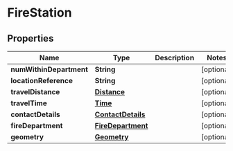 
# FireStation

## Properties
Name | Type | Description | Notes
------------ | ------------- | ------------- | -------------
**numWithinDepartment** | **String** |  |  [optional]
**locationReference** | **String** |  |  [optional]
**travelDistance** | [**Distance**](Distance.md) |  |  [optional]
**travelTime** | [**Time**](Time.md) |  |  [optional]
**contactDetails** | [**ContactDetails**](ContactDetails.md) |  |  [optional]
**fireDepartment** | [**FireDepartment**](FireDepartment.md) |  |  [optional]
**geometry** | [**Geometry**](Geometry.md) |  |  [optional]



